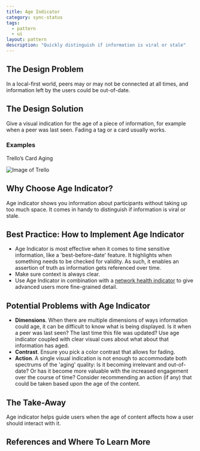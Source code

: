 ```yaml
---
title: Age Indicator
category: sync-status
tags:
  - pattern
  - ui
layout: pattern
description: "Quickly distinguish if information is viral or stale"
---
```


## The Design Problem

In a local-first world, peers may or may not be connected at all
times, and information left by the users could be out-of-date.

## The Design Solution

Give a visual indication for the age of a piece of information, for example
when a peer was last seen. Fading a tag or a card usually works.

### Examples

Trello’s Card Aging

![Image of Trello](https://d33v4339jhl8k0.cloudfront.net/docs/assets/545804d8e4b09c5ca72525ce/images/54875c94e4b08bfc37e2ab47/314700)

## Why Choose Age Indicator?

Age indicator shows you information about participants without taking up too much space. It comes in handy to distinguish if information is viral or stale.

## Best Practice: How to Implement Age Indicator

- Age Indicator is most effective when it comes to time sensitive information,
  like a 'best-before-date' feature. It highlights when something needs to be
  checked for validity. As such, it enables an assertion of truth as
  information gets referenced over time.
- Make sure context is always clear.
- Use Age Indicator in combination with a [network health
  indicator](network-health-indicator.md) to give advanced users more fine-grained detail.

## Potential Problems with Age Indicator

- **Dimensions**. When there are multiple dimensions of ways information could
  age, it can be difficult to know what is being displayed. Is it when a peer
  was last seen? The last time this file was updated? Use age indicator coupled
  with clear visual cues about what about that information has aged.
- **Contrast**. Ensure you pick a color contrast that allows for fading.
- **Action**. A single visual indication is not enough to accommodate both spectrums of the
  'aging' quality: Is it becoming irrelevant and out-of-date? Or has it become
  more valuable with the increased engagement over the course of time? Consider
  recommending an action (if any) that could be taken based upon the age of the content.

## The Take-Away

Age indicator helps guide users when the age of content affects how a user
should interact with it.

## References and Where To Learn More
